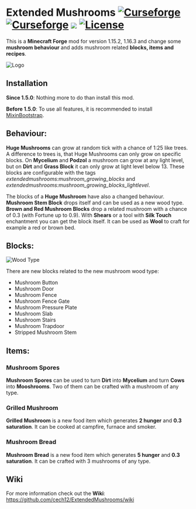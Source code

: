 # Extended Mushrooms [![Curseforge](http://cf.way2muchnoise.eu/full_extended-mushrooms_downloads.svg)](https://www.curseforge.com/minecraft/mc-mods/extended-mushrooms) [![Curseforge](http://cf.way2muchnoise.eu/versions/For%20MC_extended-mushrooms_all.svg)](https://www.curseforge.com/minecraft/mc-mods/extended-mushrooms/files)  [![](https://img.shields.io/discord/752506676719910963.svg?style=flat&color=informational&logo=discord&label=Discord)](https://discord.gg/gRUFH5t) [![License](https://img.shields.io/github/license/cech12/ExtendedMushrooms)](http://opensource.org/licenses/MIT)

This is a **Minecraft Forge** mod for version 1.15.2, 1.16.3 and change some **mushroom behaviour** and adds mushroom related **blocks, items and recipes**.

![Logo](https://raw.githubusercontent.com/cech12/ExtendedMushrooms/1.15/material/store.png)

## Installation

**Since 1.5.0**: Nothing more to do than install this mod.

**Before 1.5.0**: To use all features, it is recommended to install [MixinBootstrap](https://www.curseforge.com/minecraft/mc-mods/mixinbootstrap).

## Behaviour:

**Huge Mushrooms** can grow at random tick with a chance of 1:25 like trees. A difference to trees is, that Huge Mushrooms can only grow on specific blocks. On **Mycelium** and **Podzol** a mushroom can grow at any light level, but on **Dirt** and **Grass Block** it can only grow at light level below 13. 
These blocks are configurable with the tags _extendedmushrooms:mushroom_growing_blocks_ and _extendedmushrooms:mushroom_growing_blocks_lightlevel_.

The blocks of a **Huge Mushroom** have also a changed behaviour. **Mushroom Stem Block** drops itself and can be used as a new wood type. **Brown and Red Mushroom Blocks** drop a related mushroom with a chance of 0.3 (with Fortune up to 0.9). With **Shears** or a tool with **Silk Touch** enchantment you can get the block itself. It can be used as **Wool** to craft for example a red or brown bed.

## Blocks:

![Wood Type](https://raw.githubusercontent.com/cech12/ExtendedMushrooms/1.15/material/wood.png)

There are new blocks related to the new mushroom wood type:
* Mushroom Button
* Mushroom Door
* Mushroom Fence
* Mushroom Fence Gate
* Mushroom Pressure Plate
* Mushroom Slab
* Mushroom Stairs
* Mushroom Trapdoor
* Stripped Mushroom Stem

## Items:

### Mushroom Spores

**Mushroom Spores** can be used to turn **Dirt** into **Mycelium** and turn **Cows** into **Mooshrooms**. Two of them can be crafted with a mushroom of any type.

### Grilled Mushroom

**Grilled Mushroom** is a new food item which generates **2 hunger** and **0.3 saturation**. It can be cooked at campfire, furnace and smoker.

### Mushroom Bread

**Mushroom Bread** is a new food item which generates **5 hunger** and **0.3 saturation**. It can be crafted with 3 mushrooms of any type.

## Wiki

For more information check out the **Wiki**: https://github.com/cech12/ExtendedMushrooms/wiki